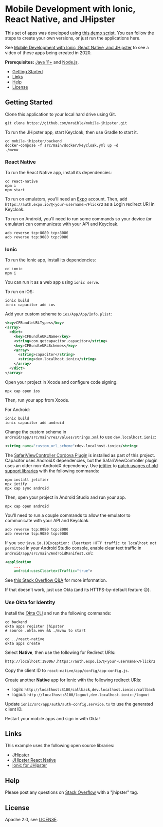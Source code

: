 # Mobile Development with Ionic, React Native, and JHipster

This set of apps was developed using [this demo script](demo.adoc). You can follow the steps to create your own versions, or just run the applications here.

See [Mobile Development with Ionic, React Native, and JHipster](https://developer.okta.com/blog/2020/04/27/mobile-development-ionic-react-native-jhipster) to see a video of these apps being created in 2020.

**Prerequisites:** [Java 11+](http://adoptopenjdk.com) and [Node.js](https://nodejs.org). 

* [Getting Started](#getting-started)
* [Links](#links)
* [Help](#help)
* [License](#license)

## Getting Started

Clone this application to your local hard drive using Git.

```
git clone https://github.com/mraible/mobile-jhipster.git
```

To run the JHipster app, start Keycloak, then use Gradle to start it.

```
cd mobile-jhipster/backend
docker-compose -f src/main/docker/keycloak.yml up -d
./mvnw
```

### React Native

To run the React Native app, install its dependencies:

```
cd react-native
npm i
npm start
```

To run on emulators, you'll need an [Expo](https://expo.io/) account. Then, add `https://auth.expo.io/@<your-username>/Flickr2` as a Login redirect URI in Keycloak.

To run on Android, you'll need to run some commands so your device (or emulator) can communicate with your API and Keycloak.

```shell
adb reverse tcp:8080 tcp:8080
adb reverse tcp:9080 tcp:9080
```

### Ionic

To run the Ionic app, install its dependencies:

```
cd ionic
npm i
```

You can run it as a web app using `ionic serve`. 

To run on iOS:

```
ionic build
ionic capacitor add ios
```

Add your custom scheme to `ios/App/App/Info.plist`:

```xml
<key>CFBundleURLTypes</key>
<array>
  <dict>
    <key>CFBundleURLName</key>
    <string>com.getcapacitor.capacitor</string>
    <key>CFBundleURLSchemes</key>
    <array>
      <string>capacitor</string>
      <string>dev.localhost.ionic</string>
    </array>
  </dict>
</array>
```

Open your project in Xcode and configure code signing.

```shell
npx cap open ios
```

Then, run your app from Xcode.

For Android:

```shell
ionic build
ionic capacitor add android
```

Change the custom scheme in `android/app/src/main/res/values/strings.xml` to use `dev.localhost.ionic`:

```xml
<string name="custom_url_scheme">dev.localhost.ionic</string>
```

The [SafariViewController Cordova Plugin](https://github.com/EddyVerbruggen/cordova-plugin-safariviewcontroller) is installed as part of this project. Capacitor uses AndroidX dependencies, but the SafariViewController plugin uses an older non-AndroidX dependency. Use [jetifier](https://developer.android.com/studio/command-line/jetifier) to [patch usages of old support libraries](https://capacitorjs.com/docs/android/troubleshooting#error-package-android-support-does-not-exist) with the following commands:

```
npm install jetifier
npx jetify
npx cap sync android
```   

Then, open your project in Android Studio and run your app.

```
npx cap open android
```

You'll need to run a couple commands to allow the emulator to communicate with your API and Keycloak.

```
adb reverse tcp:8080 tcp:8080
adb reverse tcp:9080 tcp:9080
```

If you see `java.io.IOException: Cleartext HTTP traffic to localhost not permitted` in your Android Studio console, enable clear text traffic in `android/app/src/main/AndroidManifest.xml`:

```xml
<application
    ...
    android:usesCleartextTraffic="true">
```

See [this Stack Overflow Q&A](https://stackoverflow.com/questions/45940861/android-8-cleartext-http-traffic-not-permitted) for more information.

If that doesn't work, just use Okta (and its HTTPS-by-default feature 😉).

### Use Okta for Identity

Install the [Okta CLI](https://cli.okta.com) and run the following commands:

```shell
cd backend
okta apps register jhipster
# source .okta.env && ./mvnw to start

cd ../react-native
okta apps create
```

Select **Native**, then use the following for Redirect URIs:

```
http://localhost:19006/,https://auth.expo.io/@<your-username>/Flickr2
```

Copy the client ID to `react-native/app/config/app-config.js`.

Create another **Native** app for Ionic with the following redirect URIs:

* login: `http://localhost:8100/callback,dev.localhost.ionic:/callback`
* logout: `http://localhost:8100/logout,dev.localhost.ionic:/logout`

Update `ionic/src/app/auth/auth-config.service.ts` to use the generated client ID.

Restart your mobile apps and sign in with Okta!

## Links

This example uses the following open source libraries:

* [JHipster](https://www.jhipster.tech)
* [JHipster React Native](https://github.com/ruddell/generator-jhipster-react-native)
* [Ionic for JHipster](https://github.com/jhipster/generator-jhipster-ionic)

## Help

Please post any questions on [Stack Overflow](https://www.stackoverflow.com) with a "jhipster" tag.

## License

Apache 2.0, see [LICENSE](LICENSE).
